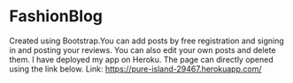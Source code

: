 # FashionBlog

Created using Bootstrap.You can add posts by free registration and signing in and posting your reviews. You can also edit your own posts and delete them.
I have deployed my app on Heroku. The page can directly opened using the link below.
Link: https://pure-island-29467.herokuapp.com/
